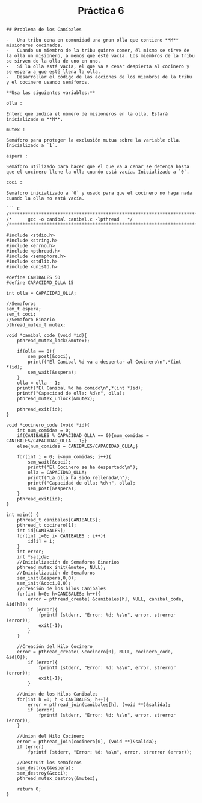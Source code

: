 <center style="font-weight: bold; font-size: 25 ">Práctica 6</center>

```ad-statement

## Problema de los Caníbales

-   Una tribu cena en comunidad una gran olla que contiene **M** misioneros cocinados.
-   Cuando un miembro de la tribu quiere comer, él mismo se sirve de la olla un misionero, a menos que esté vacía. Los miembros de la tribu se sirven de la olla de uno en uno.
-   Si la olla está vacía, el que va a cenar despierta al cocinero y se espera a que esté llena la olla.
-   Desarrollar el código de las acciones de los miembros de la tribu y el cocinero usando semáforos.

**Usa las siguientes variables:**

olla :

Entero que indica el número de misioneros en la olla. Estará inicializada a **M**.

mutex :

Semáforo para proteger la exclusión mutua sobre la variable olla. Inicializado a `1`.

espera :

Semáforo utilizado para hacer que el que va a cenar se detenga hasta que el cocinero llene la olla cuando está vacía. Inicializado a `0`.

coci :

Semáforo inicializado a `0` y usado para que el cocinero no haga nada cuando la olla no está vacía.
```

```ad-code
``` C
/*************************************************************************/
/*      gcc -o canibal canibal.c -lpthread   */
/*************************************************************************/

#include <stdio.h>
#include <string.h>
#include <errno.h>
#include <pthread.h>
#include <semaphore.h>
#include <stdlib.h>
#include <unistd.h>

#define CANIBALES 50
#define CAPACIDAD_OLLA 15

int olla = CAPACIDAD_OLLA;

//Semaforos
sem_t espera;  
sem_t coci;
//Semaforo Binario
pthread_mutex_t mutex;

void *canibal_code (void *id){
    pthread_mutex_lock(&mutex);

    if(olla == 0){
        sem_post(&coci);
        printf("El Canibal %d va a despertar al Cocinero\n",*(int *)id);
        sem_wait(&espera);
    }
    olla = olla - 1;
    printf("El Canibal %d ha comido\n",*(int *)id);
    printf("Capacidad de olla: %d\n", olla);
    pthread_mutex_unlock(&mutex);

    pthread_exit(id);
}

void *cocinero_code (void *id){
    int num_comidas = 0;
    if(CANIBALES % CAPACIDAD_OLLA == 0){num_comidas = CANIBALES/CAPACIDAD_OLLA - 1;}
    else{num_comidas = CANIBALES/CAPACIDAD_OLLA;}

    for(int i = 0; i<num_comidas; i++){
        sem_wait(&coci);
        printf("El Cocinero se ha despertado\n");
        olla = CAPACIDAD_OLLA;
        printf("La olla ha sido rellenada\n");
        printf("Capacidad de olla: %d\n", olla);
        sem_post(&espera);
    }
    pthread_exit(id);
}

int main() {
    pthread_t canibales[CANIBALES];
    pthread_t cocinero[1];
    int id[CANIBALES];
    for(int i=0; i< CANIBALES ; i++){
        id[i] = i;
    }
    int error;
    int *salida;
    //Inicialización de Semaforos Binarios
    pthread_mutex_init(&mutex, NULL);
    //Inicialización de Semaforos
    sem_init(&espera,0,0);
    sem_init(&coci,0,0);
    //Creación de los hilos Canibales
    for(int h=0; h<CANIBALES; h++){
        error = pthread_create( &canibales[h], NULL, canibal_code, &id[h]);
        if (error){
            fprintf (stderr, "Error: %d: %s\n", error, strerror (error));
            exit(-1);
        }
    }

    //Creación del Hilo Cocinero
    error = pthread_create( &cocinero[0], NULL, cocinero_code, &id[0]);
        if (error){
            fprintf (stderr, "Error: %d: %s\n", error, strerror (error));
            exit(-1);
        }
    
    //Union de los Hilos Canibales
    for(int h =0; h < CANIBALES; h++){
        error = pthread_join(canibales[h], (void **)&salida);
        if (error)
            fprintf (stderr, "Error: %d: %s\n", error, strerror (error));
    }

    //Union del Hilo Cocinero
    error = pthread_join(cocinero[0], (void **)&salida);
    if (error)
        fprintf (stderr, "Error: %d: %s\n", error, strerror (error));
    
    //Destruit los semaforos
    sem_destroy(&espera);
    sem_destroy(&coci);
    pthread_mutex_destroy(&mutex); 

    return 0;
}
```
